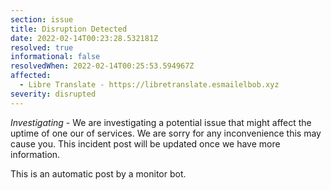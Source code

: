 ```yaml
---
section: issue
title: Disruption Detected
date: 2022-02-14T00:23:28.532181Z
resolved: true
informational: false
resolvedWhen: 2022-02-14T00:25:53.594967Z
affected:
  - Libre Translate - https://libretranslate.esmailelbob.xyz
severity: disrupted
---
```

*Investigating* - We are investigating a potential issue that might affect the uptime of one our of services. We are sorry for any inconvenience this may cause you. This incident post will be updated once we have more information.

This is an automatic post by a monitor bot.
        